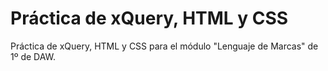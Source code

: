 # Práctica de xQuery, HTML y CSS

Práctica de xQuery, HTML y CSS para el módulo "Lenguaje de Marcas" de 1º de DAW.
